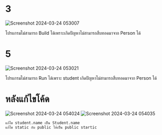 # 3 #
![Screenshot 2024-03-24 053007](https://github.com/ironmanwin1/03376836-OOP-2566-Lab-06/assets/144198724/61bb9b05-4226-4c53-86cc-634a9a1d1dec)

โปรแกรมไม่สามารถ Build ได้เพราะเกิดปัญหาไม่สามารถสืบทอดมาจาก Person ได้
# 5 #
![Screenshot 2024-03-24 053021](https://github.com/ironmanwin1/03376836-OOP-2566-Lab-06/assets/144198724/5fe4c918-70da-4142-b149-08155b59aaa1)

โปรแกรมไม่สามารถ Run ได้เพราะ student เกิดปัญหาไม่สามารถสืบทอดมาจาก Person ได้
# หลังแก้ไขโค้ด #
![Screenshot 2024-03-24 054024](https://github.com/ironmanwin1/03376836-OOP-2566-Lab-06/assets/144198724/fa14d421-3645-4833-8a13-b36e6823103d)
![Screenshot 2024-03-24 054035](https://github.com/ironmanwin1/03376836-OOP-2566-Lab-06/assets/144198724/bf3f5b7e-c1a1-4c69-9cfd-02d660d9eb5d)

```
แก้ไข student.name เป็น Student.name
แก้ไข static กับ public ให้เป็น public startic
